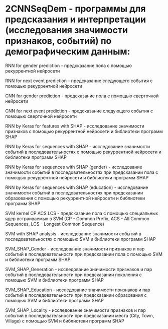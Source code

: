 # 2CNNSeqDem - программы для предсказания и интерпретации (исследования значимости признаков, событий) по демографическим данным:

 
RNN for gender prediction - предсказание пола с помощью рекуррентной нейросети
 
RNN for next event prediction - предсказание следующего события с помощью рекуррентной нейросети
 
СNN for gender prediction - предсказание пола с помощью сверточной нейросети
 
СNN for next event prediction - предсказание следующего события с помощью сверточной нейросети

RNN by Keras for features with SHAP - исследование значимости признаков с помощью рекуррентной нейросети и библиотеки программ SHAP

RNN by Keras for sequences with SHAP - исследование значимости событий в последовательностях с помощью рекуррентной нейросети и библиотеки программ SHAP

RNN by Keras for sequences with SHAP (gender) - исследование значимости событий в последовательностях при предсказании пола с помощью рекуррентной нейросети и библиотеки программ SHAP

RNN by Keras for sequences with SHAP (education) - исследование значимости событий в последовательностях при предсказании образования с помощью рекуррентной нейросети и библиотеки программ SHAP

SVM kernel CP ACS LCS - предсказание пола с помощью специальных ядер встраиваемых в SVM (CP - Common Prefix, ACS - All Common Sequences, LCS - Longest Common Sequence)

SVM with SHAP analysis - исследование значимости событий в последовательностях с помощью SVM и библиотеки программ SHAP

SVM_SHAP_Gender - исследование значимости признаков и пар событий в последовательности при предсказании пола с помощью SVM и библиотеки программ SHAP

SVM_SHAP_Generation - исследование значимости признаков и пар событий в последовательности при предсказании поколения с помощью SVM и библиотеки программ SHAP

SVM_SHAP_Education - исследование значимости признаков и пар событий в последовательности при предсказании образования с помощью SVM и библиотеки программ SHAP

SVM_SHAP_Locality - исследование значимости признаков и пар событий в последовательности при предсказании места (City, Town, Village) с помощью SVM и библиотеки программ SHAP
